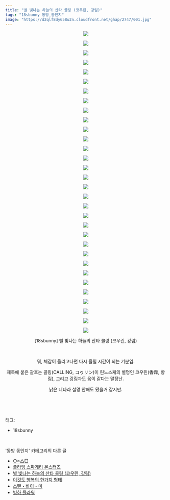 ```yaml
---
title: "별 빛나는 하늘의 산타 콜링 (코우린, 강림)"
tags: "18sbunny 동방_동인지"
image: "https://d2qlf8dy658u2n.cloudfront.net/ghap/2747/001.jpg"
---
```

<div class="article">
<p style="text-align: center; clear: none; float: none;"><img src="{{ site.imgserver12 }}/ghap/2747/001.jpg"/></p>
<p style="text-align: center; clear: none; float: none;"><img src="{{ site.imgserver12 }}/ghap/2747/002.jpg"/></p>
<p style="text-align: center; clear: none; float: none;"><img src="{{ site.imgserver12 }}/ghap/2747/003.jpg"/></p>
<p style="text-align: center; clear: none; float: none;"><img src="{{ site.imgserver12 }}/ghap/2747/004.jpg"/></p>
<p style="text-align: center; clear: none; float: none;"><img src="{{ site.imgserver12 }}/ghap/2747/005.jpg"/></p>
<p style="text-align: center; clear: none; float: none;"><img src="{{ site.imgserver12 }}/ghap/2747/006.jpg"/></p>
<p style="text-align: center; clear: none; float: none;"><img src="{{ site.imgserver12 }}/ghap/2747/007.jpg"/></p>
<p style="text-align: center; clear: none; float: none;"><img src="{{ site.imgserver12 }}/ghap/2747/008.jpg"/></p>
<p style="text-align: center; clear: none; float: none;"><img src="{{ site.imgserver12 }}/ghap/2747/009.jpg"/></p>
<p style="text-align: center; clear: none; float: none;"><img src="{{ site.imgserver12 }}/ghap/2747/010.jpg"/></p>
<p style="text-align: center; clear: none; float: none;"><img src="{{ site.imgserver12 }}/ghap/2747/011.jpg"/></p>
<p style="text-align: center; clear: none; float: none;"><img src="{{ site.imgserver12 }}/ghap/2747/012.jpg"/></p>
<p style="text-align: center; clear: none; float: none;"><img src="{{ site.imgserver12 }}/ghap/2747/013.jpg"/></p>
<p style="text-align: center; clear: none; float: none;"><img src="{{ site.imgserver12 }}/ghap/2747/014.jpg"/></p>
<p style="text-align: center; clear: none; float: none;"><img src="{{ site.imgserver12 }}/ghap/2747/015.jpg"/></p>
<p style="text-align: center; clear: none; float: none;"><img src="{{ site.imgserver12 }}/ghap/2747/016.jpg"/></p>
<p style="text-align: center; clear: none; float: none;"><img src="{{ site.imgserver12 }}/ghap/2747/017.jpg"/></p>
<p style="text-align: center; clear: none; float: none;"><img src="{{ site.imgserver12 }}/ghap/2747/018.jpg"/></p>
<p style="text-align: center; clear: none; float: none;"><img src="{{ site.imgserver12 }}/ghap/2747/019.jpg"/></p>
<p style="text-align: center; clear: none; float: none;"><img src="{{ site.imgserver12 }}/ghap/2747/020.jpg"/></p>
<p style="text-align: center; clear: none; float: none;"><img src="{{ site.imgserver12 }}/ghap/2747/021.jpg"/></p>
<p style="text-align: center; clear: none; float: none;"><img src="{{ site.imgserver12 }}/ghap/2747/022.jpg"/></p>
<p style="text-align: center; clear: none; float: none;"><img src="{{ site.imgserver12 }}/ghap/2747/023.jpg"/></p>
<p style="text-align: center; clear: none; float: none;"><img src="{{ site.imgserver12 }}/ghap/2747/024.jpg"/></p>
<p style="text-align: center; clear: none; float: none;"><img src="{{ site.imgserver12 }}/ghap/2747/025.jpg"/></p>
<p style="text-align: center; clear: none; float: none;"><img src="{{ site.imgserver12 }}/ghap/2747/026.jpg"/></p>
<p style="text-align: center; clear: none; float: none;"><img src="{{ site.imgserver12 }}/ghap/2747/027.jpg"/></p>
<p style="text-align: center; clear: none; float: none;"><img src="{{ site.imgserver12 }}/ghap/2747/028.jpg"/></p>
<p style="text-align: center; clear: none; float: none;"><img src="{{ site.imgserver12 }}/ghap/2747/029.jpg"/></p>
<p style="text-align: center; clear: none; float: none;"><img src="{{ site.imgserver12 }}/ghap/2747/030.jpg"/></p>
<p style="text-align: center; clear: none; float: none;"><img src="{{ site.imgserver12 }}/ghap/2747/031.jpg"/></p>
<p style="text-align: center; clear: none; float: none;"><img src="{{ site.imgserver12 }}/ghap/2747/032.jpg"/></p>
<p style="text-align: center; clear: none; float: none;">[18sbunny] 별 빛나는 하늘의 산타 콜링 (코우린, 강림)</p>
<p style="text-align: center; clear: none; float: none;"><br/></p>
<p style="text-align: center; clear: none; float: none;">뭐, 체감이 올리고나면 다시 올릴 시간이 되는 기분임.</p>
<p style="text-align: center; clear: none; float: none;">제목에 붙은 괄호는 콜링(CALLING, コゥリン)이 린노스케의 별명인 코우린(香霖, 향림), 그리고 강림과도 음이 같다는 말장난.</p>
<p style="text-align: center; clear: none; float: none;">낡은 네타라 설명 안해도 됐을거 같지만.</p>
<p><br/></p>
</div><br/>
<div class="tagTrail">
<p>태그: </p>
<ul>
<li>18sbunny</li>
</ul>
</div><br/>
<div class="another">
<p>'동방 동인지' 카테고리의 다른 글</p>
<ul>
<li><a href="/ghap_2749">○×△□</a></li>
<li><a href="/ghap_2748">플라잉 스파게티 몬스터즈</a></li>
<li><a href="/ghap_2747">별 빛나는 하늘의 산타 콜링 (코우린, 강림)</a></li>
<li><a href="/ghap_2746">이것도 행복의 한가지 형태</a></li>
<li><a href="/ghap_2745">스탠・바이・미</a></li>
<li><a href="/ghap_2744">빙하 플라워</a></li>
</ul>
</div><br/>
<div class="cb_module cb_fluid">
<div class="cb_wrt cb_profile">
</div><!-- commentList close -->
</div><br/>
